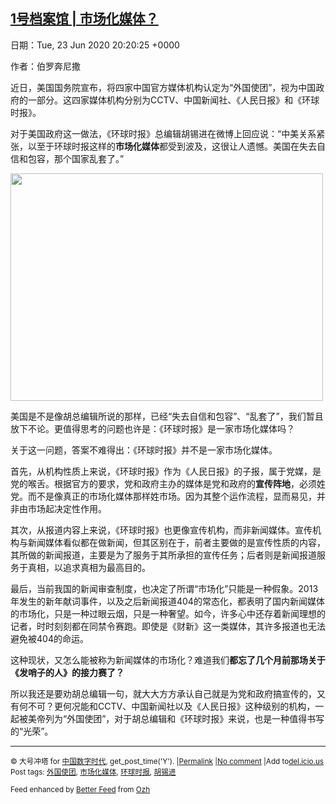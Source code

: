 [1号档案馆 | 市场化媒体？](https://chinadigitaltimes.net/chinese/2020/06/1%e5%8f%b7%e6%a1%a3%e6%a1%88%e9%a6%86-%e5%b8%82%e5%9c%ba%e5%8c%96%e5%aa%92%e4%bd%93%ef%bc%9f/)
------
日期：Tue, 23 Jun 2020 20:20:25 +0000

<p>作者：伯罗奔尼撒</p><p>近日，美国国务院宣布，将四家中国官方媒体机构认定为“外国使团”，视为中国政府的一部分。这四家媒体机构分别为CCTV、中国新闻社、《人民日报》和《环球时报》。</p><p>对于美国政府这一做法，《环球时报》总编辑胡锡进在微博上回应说：“中美关系紧张，以至于环球时报这样的<strong>市场化媒体</strong>都受到波及，这很让人遗憾。美国在失去自信和包容，那个国家乱套了。”</p><p><img class="aligncenter wp-image-648163" src="https://chinadigitaltimes.net/chinese/files/2020/06/胡锡进-300x218.png" alt="" width="500" height="364" srcset="https://chinadigitaltimes.net/chinese/files/2020/06/胡锡进-300x218.png 300w, https://chinadigitaltimes.net/chinese/files/2020/06/胡锡进.png 685w" sizes="(max-width: 500px) 100vw, 500px" /></p><p>美国是不是像胡总编辑所说的那样，已经“失去自信和包容”、“乱套了”，我们暂且放下不论。更值得思考的问题也许是：《环球时报》是一家市场化媒体吗？</p><p>关于这一问题，答案不难得出：《环球时报》并不是一家市场化媒体。</p><p>首先，从机构性质上来说，《环球时报》作为《人民日报》的子报，属于党媒，是党的喉舌。根据官方的要求，党和政府主办的媒体是党和政府的<strong>宣传阵地</strong>，必须姓党。而不是像真正的市场化媒体那样姓市场。因为其整个运作流程，显而易见，并非由市场起决定性作用。</p><p>其次，从报道内容上来说，《环球时报》也更像宣传机构，而非新闻媒体。宣传机构与新闻媒体看似都在做新闻，但其区别在于，前者主要做的是宣传性质的内容，其所做的新闻报道，主要是为了服务于其所承担的宣传任务；后者则是新闻报道服务于真相，以追求真相为最高目的。</p><p>最后，当前我国的新闻审查制度，也决定了所谓“市场化”只能是一种假象。2013年发生的新年献词事件，以及之后新闻报道404的常态化，都表明了国内新闻媒体的市场化，只是一种过眼云烟，只是一种奢望。如今，许多心中还存着新闻理想的记者，时时刻刻都在同禁令赛跑。即使是《财新》这一类媒体，其许多报道也无法避免被404的命运。</p><p>这种现状，又怎么能被称为新闻媒体的市场化？难道我们<strong>都忘了几个月前那场关于《发哨子的人》的接力赛了？</strong></p><p>所以我还是要劝胡总编辑一句，就大大方方承认自己就是为党和政府搞宣传的，又有何不可？更何况能和CCTV、中国新闻社以及《人民日报》这种级别的机构，一起被美帝列为“外国使团”，对于胡总编辑和《环球时报》来说，也是一种值得书写的“光荣”。</p><hr /><p><small>&copy; 大号冲塔 for <a href="https://chinadigitaltimes.net/chinese">中国数字时代</a>, get_post_time('Y'). |<a href="https://chinadigitaltimes.net/chinese/2020/06/1%e5%8f%b7%e6%a1%a3%e6%a1%88%e9%a6%86-%e5%b8%82%e5%9c%ba%e5%8c%96%e5%aa%92%e4%bd%93%ef%bc%9f/">Permalink</a> |<a href="https://chinadigitaltimes.net/chinese/2020/06/1%e5%8f%b7%e6%a1%a3%e6%a1%88%e9%a6%86-%e5%b8%82%e5%9c%ba%e5%8c%96%e5%aa%92%e4%bd%93%ef%bc%9f/#comments">No comment</a> |Add to<a href="http://del.icio.us/post?url=https://chinadigitaltimes.net/chinese/2020/06/1%e5%8f%b7%e6%a1%a3%e6%a1%88%e9%a6%86-%e5%b8%82%e5%9c%ba%e5%8c%96%e5%aa%92%e4%bd%93%ef%bc%9f/&amp;title=1号档案馆 | 市场化媒体？">del.icio.us</a><br/>Post tags: <a href="https://chinadigitaltimes.net/chinese/tag/%e5%a4%96%e5%9b%bd%e4%bd%bf%e5%9b%a2/" rel="tag">外国使团</a>, <a href="https://chinadigitaltimes.net/chinese/tag/%e5%b8%82%e5%9c%ba%e5%8c%96%e5%aa%92%e4%bd%93/" rel="tag">市场化媒体</a>, <a href="https://chinadigitaltimes.net/chinese/tag/%e7%8e%af%e7%90%83%e6%97%b6%e6%8a%a5/" rel="tag">环球时报</a>, <a href="https://chinadigitaltimes.net/chinese/tag/%e8%83%a1%e9%94%a1%e8%bf%9b/" rel="tag">胡锡进</a><br/></small></p><p><small>Feed enhanced by <a href='http://planetozh.com/blog/my-projects/wordpress-plugin-better-feed-rss/'>Better Feed</a> from  <a href='http://planetozh.com/blog/'>Ozh</a></small></p>

